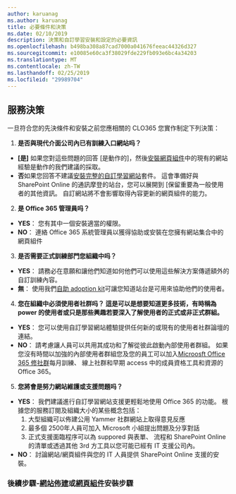 ```yaml
---
author: karuanag
ms.author: karuanag
title: 必要條件和決策
ms.date: 02/10/2019
description: 決策和自訂學習安裝和設定的必要資訊
ms.openlocfilehash: b498ba308a87cad7000a041676feeac44326d327
ms.sourcegitcommit: e10085e60ca3f38029fde229fb093e6bc4a34203
ms.translationtype: MT
ms.contentlocale: zh-TW
ms.lasthandoff: 02/25/2019
ms.locfileid: "29989704"
---
```

## <a name="service-decisions"></a>服務決策

一旦符合您的先決條件和安裝之前您應相關的 CLO365 您實作制定下列決策：

1. **是否與現代介面公司內已有訓練入口網站吗？**

- **[是]** 如果您對這些問題的回答 [是動作的]，然後[安裝網頁組件](installwebpart.md)中的現有的網站經驗是動作的我們建議的採取。
- **否**如果您回答不建議[安裝完整的自訂學習網站](installsitepackage.md)套件。 這會準備好與 SharePoint Online 的通訊摩登的站台，您可以展開到 [保留重要為一般使用者的其他資訊。 自訂網站將不會影響取得內容更新的網頁組件的能力。 

2. **是 Office 365 管理員吗？**

- **YES**： 您有其中一個安裝適當的權限。
- **NO**： 連絡 Office 365 系統管理員以獲得協助或安裝在您擁有網站集合中的網頁組件

3. **是否需要正式訓練部門您組織中吗？**

- **YES**： 請務必在意願和讓他們知道如何他們可以使用這些解決方案傳遞額外的自訂訓練內容。
- **無**： 使用我們[自助 adoption kit](driveadoption.md)可讓您知道站台是可用來協助他們的使用者。

4. **您在組織中必須使用者社群吗？ 這是可以是想要知道更多技術，有時稱為 power 的使用者或只是那些興趣若要深入了解使用者的正式或非正式群組。**

- **YES**： 您可以使用自訂學習網站體驗提供任何新的或現有的使用者社群論壇的連結。
- **NO**： 請考慮讓人員可以共用其成功和了解從彼此啟動內部使用者群組。 如果您沒有時間以加強的內部使用者群組您及您的員工可以加入[Microosft Office 365 修社群](https://aka.ms/O365Champions)每月訓練、 線上社群和早期 access 中的成員資格工具和資源的 Office 365。

5.  **您將會是努力網站維護或支援問題吗？**

- **YES**： 我們建議進行自訂學習網站支援更輕鬆地使用 Office 365 的功能。 根據您的服務訂閱及組織大小的某些概念包括：
    1. 大型組織可以佈建公用 Yammer 社群網站上取得意見反應
    2. 最多個 2500年人員可加入 Microsoft 小組提出問題及分享對話
    3. 正式支援面臨程序可以為 suppored 與表單、 流程和 SharePoint Online 的清單或透過其他 3rd 方工具以您可能已經有 IT 支援公司內。 
- **NO**： 討論網站/網頁組件與您的 IT 人員提供 SharePoint Online 支援的安裝。  

### <a name="next-steps---site-provisioninginstallsitepackagemd-or-webpartinstallwebpartmd-installation-steps"></a>後續步驟-[網站佈建](installsitepackage.md)或[網頁組件](installwebpart.md)安裝步驟